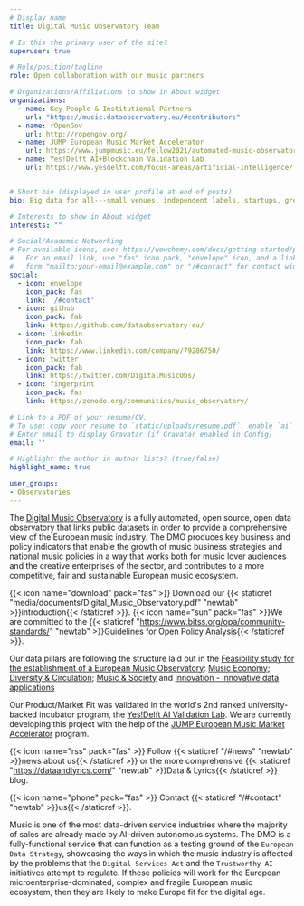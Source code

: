 ```yaml
---
# Display name
title: Digital Music Observatory Team

# Is this the primary user of the site?
superuser: true

# Role/position/tagline
role: Open collaboration with our music partners 

# Organizations/Affiliations to show in About widget
organizations:
  - name: Key People & Institutional Partners
    url: "https://music.dataobservatory.eu/#contributors"
  - name: rOpenGov
    url: http://ropengov.org/
  - name: JUMP European Music Market Accelerator
    url: https://www.jumpmusic.eu/fellow2021/automated-music-observatory/
  - name: Yes!Delft AI+Blockchain Validation Lab
    url: https://www.yesdelft.com/focus-areas/artificial-intelligence/


# Short bio (displayed in user profile at end of posts)
bio: Big data for all---small venues, independent labels, startups, great and undiscovered artists, and lead the way to create a truly inclusive, decentralized music observatory.

# Interests to show in About widget
interests: ""

# Social/Academic Networking
# For available icons, see: https://wowchemy.com/docs/getting-started/page-builder/#icons
#   For an email link, use "fas" icon pack, "envelope" icon, and a link in the
#   form "mailto:your-email@example.com" or "/#contact" for contact widget.
social:
  - icon: envelope
    icon_pack: fas
    link: '/#contact'
  - icon: github
    icon_pack: fab
    link: https://github.com/dataobservatory-eu/
  - icon: linkedin
    icon_pack: fab
    link: https://www.linkedin.com/company/79286750/
  - icon: twitter
    icon_pack: fab
    link: https://twitter.com/DigitalMusicObs/
  - icon: fingerprint
    icon_pack: fas
    link: https://zenodo.org/communities/music_observatory/

# Link to a PDF of your resume/CV.
# To use: copy your resume to `static/uploads/resume.pdf`, enable `ai` icons in 
# Enter email to display Gravatar (if Gravatar enabled in Config)
email: ''

# Highlight the author in author lists? (true/false)
highlight_name: true

user_groups:
- Observatories
---
```


The [Digital Music Observatory](project/music-observatory/)  is a fully automated, open source, open data observatory that links public datasets in order to provide a comprehensive view of the European music industry. The DMO produces key business and policy indicators that enable the growth of music business strategies and national music policies in a way that works both for music lover audiences and the creative enterprises of the sector, and contributes to a more competitive, fair and sustainable European music ecosystem. 

{{< icon name="download" pack="fas" >}} Download our {{< staticref "media/documents/Digital_Music_Observatory.pdf" "newtab" >}}introduction{{< /staticref >}}.  {{< icon name="sun" pack="fas" >}}We are committed to the {{< staticref "https://www.bitss.org/opa/community-standards/" "newtab" >}}Guidelines for Open Policy Analysis{{< /staticref >}}.


Our data pillars are following the structure laid out in the [Feasibility study for the establishment of a European Music Observatory](post/2020-11-16-european-music-observatory-feasibility/): [Music Economy](/pillars/music-and-society/); [Diversity & Circulation](/pillars/diversity-circulatoin/); [Music & Society](/pillars/music-and-society/) and [Innovation - innovative data applications](/#usecases)

Our Product/Market Fit was validated in the world's 2nd ranked university-backed incubator program, the [Yes!Delft AI Validation Lab](post/2020-09-25-yesdelft-validation/). We are currently developing this project with the help of the [JUMP European Music Market Accelerator](https://www.jumpmusic.eu/fellow2021/automated-music-observatory/) program. 

{{< icon name="rss" pack="fas" >}} Follow {{< staticref "/#news" "newtab" >}}news about us{{< /staticref >}} or the more comprehensive {{< staticref "https://dataandlyrics.com/" "newtab" >}}Data & Lyrics{{< /staticref >}}  blog.

{{< icon name="phone" pack="fas" >}} Contact {{< staticref "/#contact" "newtab" >}}us{{< /staticref >}}.

Music is one of the most data-driven service industries where the majority of sales are already made by AI-driven autonomous systems.  The DMO is a fully-functional service that can function as a testing ground of the `European Data Strategy`, showcasing the ways in which the music industry is affected by the problems that the `Digital Services Act` and the `Trustworthy AI` initiatives attempt to regulate. If these policies will work for the European microenterprise-dominated, complex and fragile European music ecosystem, then they are likely to make Europe fit for the digital age. 

